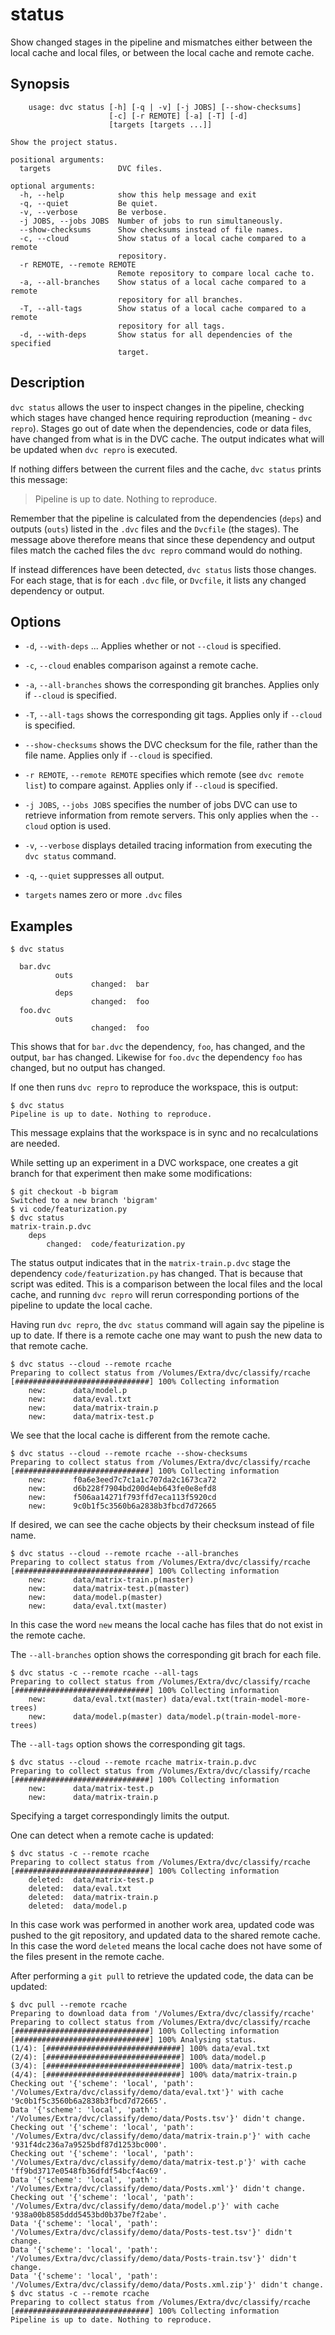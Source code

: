 # status

Show changed stages in the pipeline and mismatches either between the local cache and local files, or between the local cache and remote cache.

## Synopsis

```usage
    usage: dvc status [-h] [-q | -v] [-j JOBS] [--show-checksums]
                      [-c] [-r REMOTE] [-a] [-T] [-d]
                      [targets [targets ...]]

Show the project status.

positional arguments:
  targets               DVC files.

optional arguments:
  -h, --help            show this help message and exit
  -q, --quiet           Be quiet.
  -v, --verbose         Be verbose.
  -j JOBS, --jobs JOBS  Number of jobs to run simultaneously.
  --show-checksums      Show checksums instead of file names.
  -c, --cloud           Show status of a local cache compared to a remote
                        repository.
  -r REMOTE, --remote REMOTE
                        Remote repository to compare local cache to.
  -a, --all-branches    Show status of a local cache compared to a remote
                        repository for all branches.
  -T, --all-tags        Show status of a local cache compared to a remote
                        repository for all tags.
  -d, --with-deps       Show status for all dependencies of the specified
                        target.

```

## Description

`dvc status` allows the user to inspect changes in the pipeline, checking which stages have changed hence requiring reproduction (meaning - `dvc repro`).  Stages go out of date when the dependencies, code or data files, have changed from what is in the DVC cache.  The output indicates what will be updated when `dvc repro` is executed.

If nothing differs between the current files and the cache, `dvc status` prints this message:

> Pipeline is up to date. Nothing to reproduce.

Remember that the pipeline is calculated from the dependencies (`deps`) and outputs (`outs`) listed in the `.dvc` files and the `Dvcfile` (the stages).  The message above therefore means that since these dependency and output files match the cached files the `dvc repro` command would do nothing.

If instead differences have been detected, `dvc status` lists those changes.  For each stage, that is for each `.dvc` file, or `Dvcfile`, it lists any changed dependency or output.

## Options

* `-d`, `--with-deps` ... Applies whether or not `--cloud` is specified.

* `-c`, `--cloud` enables comparison against a remote cache.

* `-a`, `--all-branches` shows the corresponding git branches.  Applies only if `--cloud` is specified.

* `-T`, `--all-tags`  shows the corresponding git tags.  Applies only if `--cloud` is specified.

* `--show-checksums`  shows the DVC checksum for the file, rather than the file name.  Applies only if `--cloud` is specified.

* `-r REMOTE`, `--remote REMOTE` specifies which remote (see `dvc remote list`) to compare against.    Applies only if `--cloud` is specified.

* `-j JOBS`, `--jobs JOBS` specifies the number of jobs DVC can use to retrieve information from remote servers.  This only applies when the `--cloud` option is used.

* `-v`, `--verbose` displays detailed tracing information from executing the `dvc status` command.

* `-q`, `--quiet` suppresses all output.

* `targets` names zero or more `.dvc` files

## Examples

```dvc
$ dvc status

  bar.dvc
          outs
                  changed:  bar
          deps
                  changed:  foo
  foo.dvc
          outs
                  changed:  foo
```

This shows that for `bar.dvc` the dependency, `foo`, has changed, and the output, `bar` has changed.  Likewise for `foo.dvc` the dependency `foo` has changed, but no output has changed.

If one then runs `dvc repro` to reproduce the workspace, this is output:

```dvc
$ dvc status
Pipeline is up to date. Nothing to reproduce.
```

This message explains that the workspace is in sync and no recalculations are needed.

While setting up an experiment in a DVC workspace, one creates a git branch for that experiment then make some modifications:

```dvc
$ git checkout -b bigram
Switched to a new branch 'bigram'
$ vi code/featurization.py
$ dvc status
matrix-train.p.dvc
	deps
		changed:  code/featurization.py
```

The status output indicates that in the `matrix-train.p.dvc` stage the dependency `code/featurization.py` has changed.  That is because that script was edited.  This is a comparison between the local files and the local cache, and running `dvc repro` will rerun corresponding portions of the pipeline to update the local cache.

Having run `dvc repro`, the `dvc status` command will again say the pipeline is up to date.  If there is a remote cache one may want to push the new data to that remote cache.

```dvc
$ dvc status --cloud --remote rcache
Preparing to collect status from /Volumes/Extra/dvc/classify/rcache
[##############################] 100% Collecting information
	new:      data/model.p
	new:      data/eval.txt
	new:      data/matrix-train.p
	new:      data/matrix-test.p
```

We see that the local cache is different from the remote cache.

```dvc
$ dvc status --cloud --remote rcache --show-checksums
Preparing to collect status from /Volumes/Extra/dvc/classify/rcache
[##############################] 100% Collecting information
	new:      f0a6e3eed7c7c1a1c707da2c1673ca72
	new:      d6b228f7904bd200d4eb643fe0e8efd8
	new:      f506aa14271f793ffd7eca113f5920cd
	new:      9c0b1f5c3560b6a2838b3fbcd7d72665
```

If desired, we can see the cache objects by their checksum instead of file name.

```dvc
$ dvc status --cloud --remote rcache --all-branches
Preparing to collect status from /Volumes/Extra/dvc/classify/rcache
[##############################] 100% Collecting information
	new:      data/matrix-train.p(master)
	new:      data/matrix-test.p(master)
	new:      data/model.p(master)
	new:      data/eval.txt(master)
```

In this case the word `new` means the local cache has files that do not exist in the remote cache.

The `--all-branches` option shows the corresponding git brach for each file.

```dvc
$ dvc status -c --remote rcache --all-tags
Preparing to collect status from /Volumes/Extra/dvc/classify/rcache
[##############################] 100% Collecting information
	new:      data/eval.txt(master) data/eval.txt(train-model-more-trees)
	new:      data/model.p(master) data/model.p(train-model-more-trees)
```

The `--all-tags` option shows the corresponding git tags.

```dvc
$ dvc status --cloud --remote rcache matrix-train.p.dvc 
Preparing to collect status from /Volumes/Extra/dvc/classify/rcache
[##############################] 100% Collecting information
	new:      data/matrix-test.p
	new:      data/matrix-train.p
```

Specifying a target correspondingly limits the output.

One can detect when a remote cache is updated:

```dvc
$ dvc status -c --remote rcache
Preparing to collect status from /Volumes/Extra/dvc/classify/rcache
[##############################] 100% Collecting information
	deleted:  data/matrix-test.p
	deleted:  data/eval.txt
	deleted:  data/matrix-train.p
	deleted:  data/model.p
```

In this case work was performed in another work area, updated code was pushed to the git repository, and updated data to the shared remote cache.  In this case the word `deleted` means the local cache does not have some of the files present in the remote cache.

After performing a `git pull` to retrieve the updated code, the data can be updated:

```dvc
$ dvc pull --remote rcache
Preparing to download data from '/Volumes/Extra/dvc/classify/rcache'
Preparing to collect status from /Volumes/Extra/dvc/classify/rcache
[##############################] 100% Collecting information
[##############################] 100% Analysing status.
(1/4): [##############################] 100% data/eval.txt
(2/4): [##############################] 100% data/model.p
(3/4): [##############################] 100% data/matrix-test.p
(4/4): [##############################] 100% data/matrix-train.p
Checking out '{'scheme': 'local', 'path': '/Volumes/Extra/dvc/classify/demo/data/eval.txt'}' with cache '9c0b1f5c3560b6a2838b3fbcd7d72665'.
Data '{'scheme': 'local', 'path': '/Volumes/Extra/dvc/classify/demo/data/Posts.tsv'}' didn't change.
Checking out '{'scheme': 'local', 'path': '/Volumes/Extra/dvc/classify/demo/data/matrix-train.p'}' with cache '931f4dc236a7a9525bdf87d1253bc000'.
Checking out '{'scheme': 'local', 'path': '/Volumes/Extra/dvc/classify/demo/data/matrix-test.p'}' with cache 'ff9bd3717e0548fb36dfdf54bcf4ac69'.
Data '{'scheme': 'local', 'path': '/Volumes/Extra/dvc/classify/demo/data/Posts.xml'}' didn't change.
Checking out '{'scheme': 'local', 'path': '/Volumes/Extra/dvc/classify/demo/data/model.p'}' with cache '938a00b8585ddd5453bd0b37be7f2abe'.
Data '{'scheme': 'local', 'path': '/Volumes/Extra/dvc/classify/demo/data/Posts-test.tsv'}' didn't change.
Data '{'scheme': 'local', 'path': '/Volumes/Extra/dvc/classify/demo/data/Posts-train.tsv'}' didn't change.
Data '{'scheme': 'local', 'path': '/Volumes/Extra/dvc/classify/demo/data/Posts.xml.zip'}' didn't change.
$ dvc status -c --remote rcache
Preparing to collect status from /Volumes/Extra/dvc/classify/rcache
[##############################] 100% Collecting information
Pipeline is up to date. Nothing to reproduce.
```


